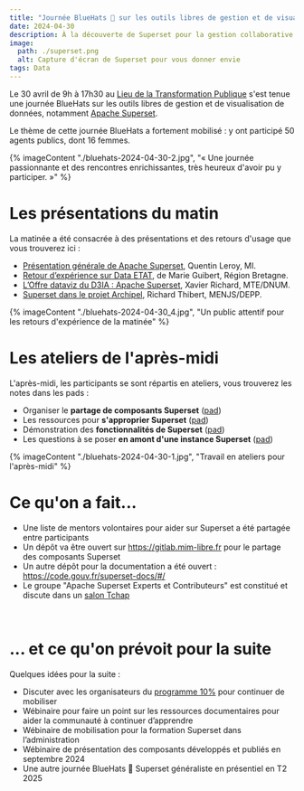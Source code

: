 ```yaml
---
title: "Journée BlueHats 🧢 sur les outils libres de gestion et de visualisation de données"
date: 2024-04-30
description: À la découverte de Superset pour la gestion collaborative et la visualisation de données
image:
  path: ./superset.png
  alt: Capture d'écran de Superset pour vous donner envie
tags: Data
---
```


Le 30 avril de 9h à 17h30 au [Lieu de la Transformation Publique](https://www.modernisation.gouv.fr/diffuser-linnovation-publique/le-lieu-de-la-transformation-publique) s'est tenue une journée BlueHats sur les outils libres de gestion et de visualisation de données, notamment [Apache Superset](https://code.gouv.fr/sill/detail?name=Apache%20Superset).

Le thème de cette journée BlueHats a fortement mobilisé : y ont participé 50 agents publics, dont 16 femmes.

{% imageContent "./bluehats-2024-04-30-2.jpg", "« Une journée passionnante et des rencontres enrichissantes, très heureux d'avoir pu y participer. »" %}

# Les présentations du matin

La matinée a été consacrée à des présentations et des retours d'usage que vous trouverez ici :

-   [Présentation générale de Apache Superset](https://chartsgouv.lab.sspcloud.fr/static/bluehats/index.html), Quentin Leroy, MI.
-   [Retour d’expérience sur Data ETAT](https://speakerdeck.com/bluehats/presentation-du-projet-data-etat-et-de-lusage-de-superset-sgar-bretagne), de Marie Guibert, Région Bretagne.
-   [L’Offre dataviz du D3IA : Apache Superset](https://speakerdeck.com/bluehats/loffre-dataviz-du-d3ia-apache-superset-mte), Xavier Richard, MTE/DNUM.
-   [Superset dans le projet Archipel](https://speakerdeck.com/bluehats/superset-retour-dexperience-sur-le-projet-archipel), Richard Thibert, MENJS/DEPP.

{% imageContent "./bluehats-2024-04-30_4.jpg", "Un public attentif pour les retours d'expérience de la matinée" %}

# Les ateliers de l'après-midi

L'après-midi, les participants se sont répartis en ateliers, vous trouverez les notes dans les pads :

-   Organiser le **partage de composants Superset** ([pad](https://pad.numerique.gouv.fr/38QoDXqpREiYo2RoFUzuQg#))
-   Les ressources pour **s'approprier Superset** ([pad](https://pad.numerique.gouv.fr/7L6vJ7kbSvybL7rP8o_sBw#))
-   Démonstration des **fonctionnalités de Superset** ([pad](https://pad.numerique.gouv.fr/99ZDhML7TkyMlCKve281pA#))
-   Les questions à se poser **en amont d'une instance Superset** ([pad](https://pad.numerique.gouv.fr/XjL1O5EVSKqh9SlMWD9O6g?view#))

{% imageContent "./bluehats-2024-04-30-1.jpg", "Travail en ateliers pour l'après-midi" %}

# Ce qu'on a fait...

-   Une liste de mentors volontaires pour aider sur Superset a été partagée entre participants
-   Un dépôt va être ouvert sur <https://gitlab.mim-libre.fr> pour le partage des composants Superset
-   Un autre dépôt pour la documentation a été ouvert : <https://code.gouv.fr/superset-docs/#/>
-   Le groupe "Apache Superset Experts et Contributeurs" est constitué et discute dans un [salon Tchap](https://tchap.gouv.fr/#/room/!ZOqsMXhLQmyRSDSHCr:agent.education.tchap.gouv.fr?via=agent.interieur.tchap.gouv.fr&via=agent.education.tchap.gouv.fr&via=agent.externe.tchap.gouv.fr)

<br>

# ... et ce qu'on prévoit pour la suite

Quelques idées pour la suite :

-   Discuter avec les organisateurs du [programme 10%](https://www.10pourcent.etalab.gouv.fr/) pour continuer de mobiliser
-   Wébinaire pour faire un point sur les ressources documentaires pour aider la communauté à continuer d’apprendre
-   Wébinaire de mobilisation pour la formation Superset dans l’administration
-   Wébinaire de présentation des composants développés et publiés en septembre 2024
-   Une autre journée BlueHats 🧢 Superset généraliste en présentiel en T2 2025
